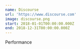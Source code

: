 ```yaml
---
name: Discourse
url: 'https://www.discourse.com'
image: discourse.png
start: 2018-01-01T00:00:00.000Z
end: 2018-12-31T00:00:00.000Z
---
```

Performance
